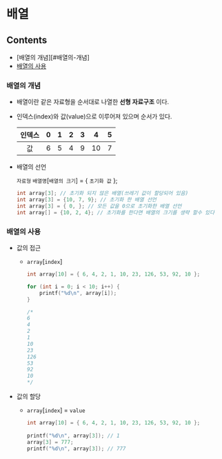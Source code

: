 # 배열

## Contents

- [배열의 개념][#배열의-개념]
- [배열의 사용](#배열의-사용)



### 배열의 개념

- 배열이란 같은 자료형을 순서대로 나열한 **선형 자료구조** 이다.

- 인덱스(index)와 값(value)으로 이루어져 있으며 순서가 있다.

  | 인덱스 |  0   |  1   |  2   |  3   |  4   |  5   |
  | :----: | :--: | :--: | :--: | :--: | :--: | :--: |
  |   값   |  6   |  5   |  4   |  9   |  10  |  7   |

- 배열의 선언

  `자료형` `배열명`[`배열의 크기`] = { `초기화 값` };

  ``` c
  int array[3]; // 초기화 되지 않은 배열(쓰레기 값이 할당되어 있음)
  int array[3] = {10, 7, 9}; // 초기화 한 배열 선언
  int array[3] = { 0, }; // 모든 값을 0으로 초기화한 배열 선언
  int array[] = {10, 2, 4}; // 초기화를 한다면 배열의 크기를 생략 할수 있다 
  ```



### 배열의 사용

- 값의 접근

  - `array`[`index`]

    ``` c
    int array[10] = { 6, 4, 2, 1, 10, 23, 126, 53, 92, 10 };
    
    for (int i = 0; i < 10; i++) {
    	printf("%d\n", array[i]);
    }
    
    /*
    6
    4
    2
    1
    10
    23
    126
    53
    92
    10
    */
    ```

- 값의 할당

  - `array`[`index`] = `value`
  
    ``` c
    int array[10] = { 6, 4, 2, 1, 10, 23, 126, 53, 92, 10 };
    	
    printf("%d\n", array[3]); // 1
    array[3] = 777;
    printf("%d\n", array[3]); // 777
    ```
    
    
  
  